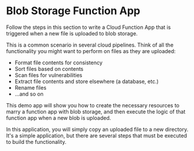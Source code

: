 # Blob Storage Function App
Follow the steps in this section to write a Cloud Function App that is triggered when a new file is uploaded to blob storage.

This is a common scenario in several cloud pipelines. Think of all the functionality you might want to perform on files as they are uploaded:

* Format file contents for consistency
* Sort files based on contents
* Scan files for vulnerabilities
* Extract file contents and store elsewhere (a database, etc.)
* Rename files
* ...and so on

This demo app will show you how to create the necessary resources to marry a function app with blob storage, and then execute the logic of that function app when a new blob is uploaded.

In this application, you will simply copy an uploaded file to a new directory. It's a simple application, but there are several steps that must be executed to build the functionality.